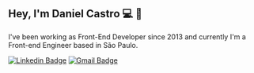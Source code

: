 ## Hey, I'm Daniel Castro 💻 :metal:

I've been working as Front-End Developer since 2013 and currently I'm a Front-end Engineer based in São Paulo.

[![Linkedin Badge](https://img.shields.io/badge/-LinkedIn-blue?style=flat-square&logo=Linkedin&logoColor=white&link=https://www.linkedin.com/in/dancasttro/)](https://www.linkedin.com/in/dancasttro/)
[![Gmail Badge](https://img.shields.io/badge/-Gmail-c14438?style=flat-square&logo=Gmail&logoColor=white&link=mailto:dancasttro@gmail.com)](mailto:dancasttro@gmail.com)
